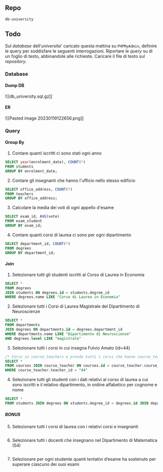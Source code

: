 ## Repo
`db-university`

## Todo
Sul *database* dell'*universita'* caricato questa mattina su `PHPMyAdmin`, definire le query per soddisfare le seguenti interrogazioni.
Riportare le *query* su di un foglio di testo, abbinandole alle richieste. Caricare il file di testo sul *repository*.

### Database
#### Dump DB
![[db_university.sql.gz]]

#### ER
![[Pasted image 20230119122656.png]]

### Query
#### Group By
1. Contare quanti iscritti ci sono stati ogni anno
```sql
SELECT year(enrolment_date), COUNT(*)
FROM students
GROUP BY enrolment_date;
```

2. Contare gli insegnanti che hanno l'ufficio nello stesso edificio
```sql
SELECT office_address, COUNT(*)
FROM teachers
GROUP BY office_address;
```

3. Calcolare la media dei voti di ogni appello d'esame
```sql
SELECT exam_id, AVG(vote)
FROM exam_student
GROUP BY exam_id;
```

4. Contare quanti corsi di laurea ci sono per ogni dipartimento
```sql
SELECT department_id, COUNT(*)
FROM degrees
GROUP BY department_id;
```

#### Join
1. Selezionare tutti gli studenti iscritti al Corso di Laurea in Economia
```sql
SELECT * 
FROM degrees
JOIN students ON degrees.id = students.degree_id
WHERE degrees.name LIKE "Corso di Laurea in Economia"
```

2. Selezionare tutti i Corsi di Laurea Magistrale del Dipartimento di Neuroscienze
```sql
SELECT *
FROM departments
JOIN degrees ON departments.id = degrees.department_id
WHERE departments.name LIKE "Dipartimento di Neuroscienze" 
AND degrees.level LIKE "magistrale" 

```

3. Selezionare tutti i corsi in cui insegna Fulvio Amato (id=44)
```sql
/* Cerco in course_teachers e prendo tutti i corsi che hanno course_teacher.teacher_id = 44, poi seleziono solo i corsi con quell'ID? */
SELECT * 
FROM courses JOIN course_teacher ON courses.id = course_teacher.course_id 
WHERE course_teacher.teacher_id = "44" 

```

4. Selezionare tutti gli studenti con i dati relativi al corso di laurea a cui sono iscritti e il relativo dipartimento, in ordine alfabetico per cognome e nome
```sql
SELECT * 
FROM students JOIN degrees ON students.degree_id = degrees.id JOIN departments ON degrees.department_id = departments.id ORDER BY students.surname, students.name;
```

##### BONUS
5. Selezionare tutti i corsi di laurea con i relativi corsi e insegnanti
```sql

```

6. Selezionare tutti i docenti che insegnano nel Dipartimento di Matematica (54)
```sql

```

7. Selezionare per ogni studente quanti tentativi d’esame ha sostenuto per superare ciascuno dei suoi esami
```sql

```
